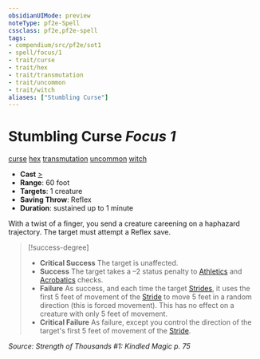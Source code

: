 ```yaml
---
obsidianUIMode: preview
noteType: pf2e-Spell
cssclass: pf2e,pf2e-spell
tags:
- compendium/src/pf2e/sot1
- spell/focus/1
- trait/curse
- trait/hex
- trait/transmutation
- trait/uncommon
- trait/witch
aliases: ["Stumbling Curse"]
---
```

# Stumbling Curse *Focus 1*   
[curse](rules/traits/curse.md "Curse Effect Trait")  [hex](rules/traits/hex-apg.md "Hex Combat Trait")  [transmutation](rules/traits/transmutation.md "Transmutation School Trait")  [uncommon](rules/traits/uncommon.md "Uncommon Rarity Trait")  [witch](rules/traits/witch-apg.md "Witch Class Trait")  

- **Cast** [>](rules/core-rulebook/chapter-9-playing-the-game.md#Actions "Single Action") 
- **Range**: 60 foot
- **Targets**: 1 creature
- **Saving Throw**: Reflex
- **Duration**: sustained up to 1 minute

With a twist of a finger, you send a creature careening on a haphazard trajectory. The target must attempt a Reflex save.

> [!success-degree] 
> - **Critical Success** The target is unaffected.
> - **Success** The target takes a –2 status penalty to [Athletics](compendium/skills.md#Athletics) and [Acrobatics](compendium/skills.md#Acrobatics) checks.
> - **Failure** As success, and each time the target [Strides](rules/actions/stride.md), it uses the first 5 feet of movement of the [Stride](rules/actions/stride.md) to move 5 feet in a random direction (this is forced movement). This has no effect on a creature with only 5 feet of movement.
> - **Critical Failure** As failure, except you control the direction of the target's first 5 feet of movement of the [Stride](rules/actions/stride.md).

*Source: Strength of Thousands #1: Kindled Magic p. 75*